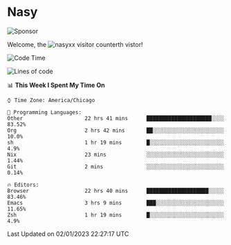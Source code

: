 # Nasy

<!--
<p align="center">
<img height="200" src="https://github-readme-stats.vercel.app/api?username=nasyxx&count_private=true&show_icons=true&theme=dracula&include_all_commits=true"/>
<img height="200" src="https://github-readme-stats.vercel.app/api/top-langs/?username=nasyxx&theme=dracula&hide=html,jupyter+notebook&count_private=true&show_icons=true"/>
</p>

  
----------------
-->

![Sponsor](https://img.shields.io/static/v1.svg?label=Sponsor&message=%E2%9D%A4&logo=GitHub&style=flat&color=pink)
 
Welcome, the ![nasyxx visitor counter](https://count.getloli.com/get/@nasyxx?theme=rule34)th vistor!
 
<!--START_SECTION:waka-->
![Code Time](http://img.shields.io/badge/Code%20Time-3%2C007%20hrs%2015%20mins-blue)

![Lines of code](https://img.shields.io/badge/From%20Hello%20World%20I%27ve%20Written-5%20Million%20lines%20of%20code-blue)

📊 **This Week I Spent My Time On** 

```text
⌚︎ Time Zone: America/Chicago

💬 Programming Languages: 
Other                    22 hrs 41 mins      █████████████████████░░░░   83.52% 
Org                      2 hrs 42 mins       ██░░░░░░░░░░░░░░░░░░░░░░░   10.0% 
sh                       1 hr 19 mins        █░░░░░░░░░░░░░░░░░░░░░░░░   4.9% 
Nix                      23 mins             ░░░░░░░░░░░░░░░░░░░░░░░░░   1.44% 
Git                      2 mins              ░░░░░░░░░░░░░░░░░░░░░░░░░   0.14%

🔥 Editors: 
Browser                  22 hrs 40 mins      ████████████████████░░░░░   83.46% 
Emacs                    3 hrs 9 mins        ███░░░░░░░░░░░░░░░░░░░░░░   11.65% 
Zsh                      1 hr 19 mins        █░░░░░░░░░░░░░░░░░░░░░░░░   4.9%

```


 Last Updated on 02/01/2023 22:27:17 UTC
<!--END_SECTION:waka-->

<!-- ![visitors](https://visitor-badge.laobi.icu/badge?page_id=nasyxx.nasyxx) -->
